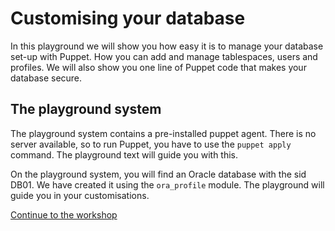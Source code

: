 # Customising your database

In this playground we will show you how easy it is to manage your database set-up with Puppet. How you can add and manage tablespaces, users and profiles. We will also show you one line of Puppet code that makes your database secure.

## The playground system

The playground system contains a pre-installed puppet agent.  There is no server available, so to run Puppet, you have to use the `puppet apply` command. The playground text will guide you with this.

On the playground system, you will find an Oracle database with the sid DB01. We have created it using the `ora_profile` module. The playground will guide you in your customisations.

[Continue to the workshop](./1-ensure-tablespaces.md)

